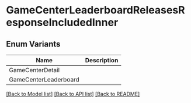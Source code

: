 # GameCenterLeaderboardReleasesResponseIncludedInner

## Enum Variants

| Name | Description |
|---- | -----|
| GameCenterDetail |  |
| GameCenterLeaderboard |  |

[[Back to Model list]](../README.md#documentation-for-models) [[Back to API list]](../README.md#documentation-for-api-endpoints) [[Back to README]](../README.md)



